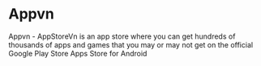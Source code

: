 # Appvn
Appvn - AppStoreVn is an app store where you can get hundreds of thousands of apps and games that you may or may not get on the official Google Play Store
Apps Store for Android
